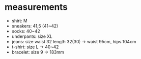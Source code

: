 # measurements

* shirt: M
* sneakers: 41,5 (41~42)
* socks: 40~42
* underpants: size XL
* jeans: size waist 32 length 32(30) -> waist 95cm, hips 104cm
* t-shirt: size L -> 40~42
* bracelet: size 9 -> 183mm
